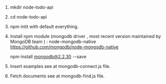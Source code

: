 
1.   mkdir node-todo-api

2.  cd node-todo-api

3.  npm intit with default everything.  

4. Install npm module (mongodb driver , most recent version maintained by MongoDB team ) :   node-mongodb-native  https://github.com/mongodb/node-mongodb-native

    npm install mongodb@2.2.30  --save

5. Insert examples see at mongodb-connect.js  file.

6. Fetch documents see at mongodb-find.js file.
